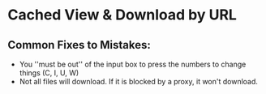 # Cached View & Download by URL

## Common Fixes to Mistakes:
- You ''must be out'' of the input box to press the numbers to change things (C, I, U, W)
- Not all files will download. If it is blocked by a proxy, it won't download.
